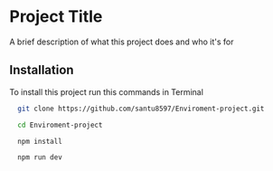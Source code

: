 
# Project Title

A brief description of what this project does and who it's for



## Installation

To install this project run this commands in Terminal


```bash
  git clone https://github.com/santu8597/Enviroment-project.git
```
```bash
  cd Enviroment-project
```
```bash
  npm install
```
```bash
  npm run dev
```

